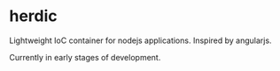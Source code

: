 herdic
========

Lightweight IoC container for nodejs applications.  Inspired by angularjs.  

Currently in early stages of development.
